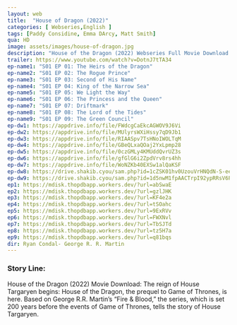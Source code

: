 ```yaml
---
layout: web
title:  "House of Dragon (2022)"
categories: [ Webseries,English ]
tags: [Paddy Considine, Emma DArcy, Matt Smith]
qua: HD
image: assets/images/house-of-dragon.jpg
description: "House of the Dragon (2022) Webseries Full Movie Download and watch online 720p low file size 500 mb."
trailer: https://www.youtube.com/watch?v=DotnJ7tTA34
ep-name1: "S01 EP 01: The Heirs of the Dragon"
ep-name2: "S01 EP 02: The Rogue Prince"
ep-name3: "S01 EP 03: Second of His Name"
ep-name4: "S01 EP 04: King of the Narrow Sea"
ep-name5: "S01 EP 05: We Light the Way"
ep-name6: "S01 EP 06: The Princess and the Queen"
ep-name7: "S01 EP 07: Driftmark"
ep-name8: "S01 EP 08: The Lord of the Tides"
ep-name9: "S01 EP 09: The Green Council"
ep-dw1: https://appdrive.info/file/FWdcgCaEkcAGWOV9J6Vi
ep-dw2: https://appdrive.info/file/MUlyrsWXiHssy7qD9Jb1
ep-dw3: https://appdrive.info/file/RIAASpv7TsHNoIWOLTqM
ep-dw4: https://appdrive.info/file/GBeQLxaQOaj2YxLpmp28
ep-dw5: https://appdrive.info/file/0czGMLy4KMUddQvrUZ3s
ep-dw6: https://appdrive.info/file/gfGlG6i2ZpdVrv8rs4hh
ep-dw7: https://appdrive.info/file/WoNZKb40EXSw1alQaKSF
ep-dw8: https://drive.shakib.cyou/sam.php?id=1cZSK01hv0UzouVrHNQdN-S-eemTNVuPa
ep-dw9: https://drive.shakib.cyou/sam.php?id=1d5nwM1fpAACTrpI92ypRRsV6P9DHYIri
ep1: https://mdisk.thopdbapp.workers.dev/?url=abSwaE
ep2: https://mdisk.thopdbapp.workers.dev/?url=gzlJHK
ep3: https://mdisk.thopdbapp.workers.dev/?url=KF4e2a
ep4: https://mdisk.thopdbapp.workers.dev/?url=tSOahc
ep5: https://mdisk.thopdbapp.workers.dev/?url=9ExRVv
ep6: https://mdisk.thopdbapp.workers.dev/?url=FWXNvl
ep7: https://mdisk.thopdbapp.workers.dev/?url=TbSJTd
ep8: https://mdisk.thopdbapp.workers.dev/?url=tz5H7a
ep9: https://mdisk.thopdbapp.workers.dev/?url=q81bqs
dir: Ryan Condal- George R. R. Martin
---
```


### Story Line:
House of the Dragon (2022) Movie Download: The reign of House Targaryen begins: House of the Dragon, the prequel to Game of Thrones, is here. Based on George R.R. Martin’s “Fire & Blood,” the series, which is set 200 years before the events of Game of Thrones, tells the story of House Targaryen.
